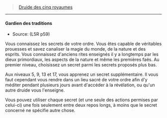 ﻿---
!GenericItem
Name: Gardien des traditions
Source: (L5R p59)
Id: l5r_druid_hd.md#gardien-des-traditions
ParentLink: l5r_druid_hd.md#druide-des-cinq-royaumes
ParentName: Druide des cinq royaumes
NameLevel: 4
Attributes: {}
AttributesDictionary: >+
  {}

---
> [Druide des cinq royaumes](hd_l5r_druid.md)

---

#### Gardien des traditions

- Source: (L5R p59)

Vous connaissez les secrets de votre ordre. Vous êtes capable de véritables prouesses et savez canaliser la magie du monde, de la nature et des esprits. Vous connaissez d'anciens rites enseignés il y a longtemps par les dieux primordiaux, les aspects de la nature et même les premières faës. Au premier niveau, choisissez un secret parmi les secrets proposés plus bas.

Aux niveaux 5, 9, 13 et 17, vous apprenez un secret supplémentaire. Il vous faut cependant vous rendre dans un lieu sacré de votre ordre afin d'y méditer pendant plusieurs jours avant d'accéder à la révélation, ou qu'un autre druide vous l'enseigne.

Vous pouvez utiliser chaque secret (et une seule des actions permises par celui-ci) une fois seulement entre deux repos longs, à moins que le secret concerné ne spécifie autre chose.

